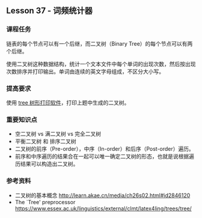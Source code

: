 
## Lesson 37 - 词频统计器

### 课程任务
链表的每个节点可以有一个后继，而二叉树（Binary Tree）的每个节点可以有两个后继。

使用二叉树这种数据结构，统计一个文本文件中每个单词的出现次数，然后按出现次数排序并打印输出。单词由连续的英文字母组成，不区分大小写。

### 提高要求
使用 [tree 树形打印软件](https://www.essex.ac.uk/linguistics/external/clmt/latex4ling/trees/tree/tree.tar)，打印上题中生成的二叉树。

### 重要知识点
* 空二叉树 vs 满二叉树 vs 完全二叉树
* 平衡二叉树 和 排序二叉树
* 二叉树的前序（Pre-order），中序（In-order）和后序（Post-order）遍历。
* 前序和中序遍历的结果合在一起可以唯一确定二叉树的形态，也就是说根据遍历结果可以构造出二叉树。

### 参考资料
* 二叉树的基本概念 <http://learn.akae.cn/media/ch26s02.html#id2846120>
* The `Tree' preprocessor <https://www.essex.ac.uk/linguistics/external/clmt/latex4ling/trees/tree/>

